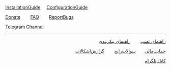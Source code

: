 [InstallationGuide](https://github.com/hiddify/hiddify-config/wiki#%D8%B1%D8%A7%D9%87%D9%86%D9%85%D8%A7%DB%8C-%D9%86%D8%B5%D8%A8)&nbsp;&nbsp;&nbsp;&nbsp;&nbsp;[ConfigurationGuide](https://github.com/hiddify/hiddify-config/wiki#%D8%B1%D8%A7%D9%87%D9%86%D9%85%D8%A7%DB%8C-%D9%86%D8%B5%D8%A8)&nbsp;&nbsp;&nbsp;&nbsp;&nbsp;&nbsp;&nbsp;&nbsp;

[Donate](https://github.com/hiddify/hiddify-config/wiki/Support)&nbsp;&nbsp;&nbsp;&nbsp;&nbsp;&nbsp;&nbsp;&nbsp;[FAQ](https://github.com/hiddify/hiddify-config/discussions/categories/q-a-%D8%B3%D9%88%D8%A7%D9%84%D8%A7%D8%AA-%D8%B1%D8%A7%DB%8C%D8%AC) &nbsp;&nbsp;&nbsp;&nbsp;&nbsp;&nbsp;&nbsp;[ReportBugs](https://github.com/hiddify/hiddify-config/issues)&nbsp;&nbsp;&nbsp;&nbsp;&nbsp;&nbsp;&nbsp;&nbsp;

[Telegram Channel](https://t.me/hiddify)
***
<div markdown="1" dir="rtl">

[راهنمای نصب](https://github.com/hiddify/hiddify-config/wiki#%D8%B1%D8%A7%D9%87%D9%86%D9%85%D8%A7%DB%8C-%D9%86%D8%B5%D8%A8)&nbsp;&nbsp;&nbsp;&nbsp;&nbsp;&nbsp;&nbsp;&nbsp;[راهنمای پیکربندی](https://github.com/hiddify/hiddify-config/wiki/%D9%86%D8%AD%D9%88%D9%87-%D9%BE%DB%8C%DA%A9%D8%B1%D8%A8%D9%86%D8%AF%DB%8C-%D9%BE%D9%86%D9%84-%D9%87%DB%8C%D8%AF%DB%8C%D9%81%D8%A7%DB%8C) &nbsp;&nbsp;&nbsp;&nbsp;&nbsp;&nbsp;&nbsp;&nbsp; 

[حمایت‌مالی](https://github.com/hiddify/hiddify-config/wiki/Support)&nbsp;&nbsp;&nbsp;&nbsp;&nbsp;&nbsp;&nbsp;[سوالات‌رایج](https://github.com/hiddify/hiddify-config/discussions/categories/q-a-%D8%B3%D9%88%D8%A7%D9%84%D8%A7%D8%AA-%D8%B1%D8%A7%DB%8C%D8%AC) &nbsp;&nbsp;&nbsp;&nbsp;&nbsp;&nbsp;&nbsp;[گزارش‌اشکالات](https://github.com/hiddify/hiddify-config/issues)&nbsp;&nbsp;&nbsp;&nbsp;&nbsp;&nbsp;&nbsp;&nbsp;

[کانال‌تلگرام](https://t.me/hiddify)


</div>